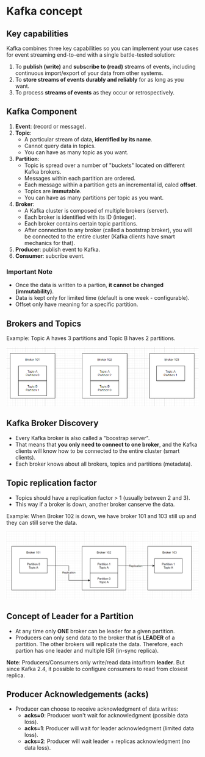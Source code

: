# Kafka concept

## Key capabilities

Kafka combines three key capabilities so you can implement your use cases for event streaming end-to-end with a single battle-tested solution:

1. To **publish (write)** and **subscribe to (read)** streams of events, including continuous import/export of your data from other systems.
2. To **store streams of events durably and reliably** for as long as you want.
3. To process **streams of events** as they occur or retrospectively.

## Kafka Component

1. **Event**: (record or message).
2. **Topic**:
    - A particular stream of data, **identified by its name**.
    - Cannot query data in topics.
    - You can have as many topic as you want.
3. **Partition**:
    - Topic is spread over a number of "buckets" located on different Kafka brokers.
    - Messages within each partition are ordered.
    - Each message within a partition gets an incremental id, caled **offset**.
    - Topics are **immutable**.
    - You can have as many partitions per topic as you want.
4. **Broker**:
    - A Kafka cluster is composed of multiple brokers (server).
    - Each broker is identified with its ID (integer).
    - Each broker contains certain topic partitions.
    - After connection to any broker (called a bootstrap broker), you will be connected to the entire cluster (Kafka clients have smart mechanics for that).
5. **Producer**: publish event to Kafka.
6. **Consumer**: subcribe event.

### **Important Note**

- Once the data is written to a partion, **it cannot be changed (immutability)**.
- Data is kept only for limited time (default is one week - configurable).
- Offset only have meaning for a specific partition.

## Brokers and Topics

Example: Topic A haves 3 partitions and Topic B haves 2 partitions.

![Brokers and Topics](brokers_and_topics.png)

## Kafka Broker Discovery

- Every Kafka broker is also called a "boostrap server".
- That means that **you only need to connect to one broker**, and the Kafka clients will know how to be connected to the entire cluster (smart clients).
- Each broker knows about all brokers, topics and partitions (metadata).

## Topic replication factor

- Topics should have a replication factor > 1 (usually between 2 and 3).
- This way if a broker is down, another broker canserve the data.

Example: When Broker 102 is down, we have broker 101 and 103 still up and they can still serve the data.

![Topic replication factor](topic_replication_factor.png)

## Concept of Leader for a Partition

- At any time only **ONE** broker can be leader for a given partition.
- Producers can only send data to the broker that is **LEADER** of a partition. The other brokers will replicate the data. Therefore, each partion has one leader and multiple ISR (in-sync replica).

**Note**: Producers/Consumers only write/read data into/from **leader**. But since Kafka 2.4, it possible to configure consumers to read from closest replica.

## Producer Acknowledgements (acks)

- Producer can choose to receive acknowledgment of data writes:
  - **acks=0**: Producer won't wait for acknowledgment (possible data loss).
  - **acks=1**: Producer will wait for leader acknowledgment (limited data loss).
  - **acks=2**: Producer will wait leader + replicas acknowledgment (no data loss).
